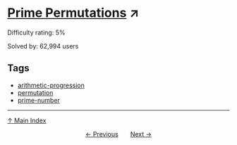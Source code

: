 # [Prime Permutations](https://projecteuler.net/problem=49) ↗️

Difficulty rating: 5%

Solved by: 62,994 users
## Tags

- [arithmetic-progression](../tags/arithmetic-progression.md)
- [permutation](../tags/permutation.md)
- [prime-number](../tags/prime-number.md)



---

[↑ Main Index](../README.md)


<div align=center><a href='48.md'>← Previous</a> &nbsp;&nbsp; &nbsp;&nbsp;  <a href='50.md'>Next →</a></div>
